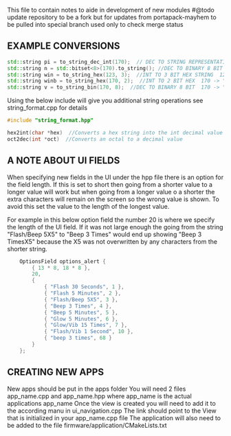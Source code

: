 This file to contain notes to aide in development of new modules
#@todo update repository to be a fork but for updates from portapack-mayhem to be pulled into special branch used only to check merge status
## EXAMPLE CONVERSIONS

```c++
std::string pi = to_string_dec_int(170);  // DEC TO STRING REPRESENTATION OF DEC  170 -> 170
std::string n = std::bitset<8>(170).to_string(); //DEC TO BINARY 8 BIT  170 -> "10101010"
std::string win = to_string_hex(123, 3);  //INT TO 3 BIT HEX STRING  123 -> "07B"
std::string winb = to_string_hex(170, 2);  //INT TO 2 BIT HEX  170 -> "AA"
std::string v = to_string_bin(170, 8);  //DEC TO BINARY 8 BIT  170 -> "10101010"  ANOTHER WAY
```

Using the below include will give you additional string operations see string_format.cpp for details
```c++
#include "string_format.hpp"

hex2int(char *hex)  //Converts a hex string into the int decimal value
oct2dec(int *oct)  //Converts an octal to a decimal value
```

## A NOTE ABOUT UI FIELDS

When specifying new fields in the UI under the hpp file there is an option for the field length.
If this is set to short then going from a shorter value to a longer value will work but when going from a longer value o a shorter the extra characters will remain on the screen so the wrong value is shown. To avoid this set the value to the length of the longest value.

For example in this below option field the number 20 is where we specify the length of the UI field. If it was not large enough the going from the string "Flash/Beep 5X5" to "Beep 3 Times" would end up showing "Beep 3 TimesX5" because the X5 was not overwritten by any characters from the shorter string.
```c++
	OptionsField options_alert {
		{ 13 * 8, 18 * 8 },
		20,
		{
			{ "Flash 30 Seconds", 1 },
			{ "Flash 5 Minutes", 2 },
			{ "Flash/Beep 5X5", 3 },
			{ "Beep 3 Times", 4 },
			{ "Beep 5 Minutes", 5 },
			{ "Glow 5 Minutes", 6 },
			{ "Glow/Vib 15 Times", 7 },
			{ "Flash/Vib 1 Second", 10 },
			{ "beep 3 times", 68 }
		}
	};
```
## CREATING NEW APPS

New apps should be put in the apps folder 
You will need 2 files app_name.cpp and app_name.hpp where app_name is the actual applications app_name
Once the view is created you will need to add it to the according manu in ui_navigation.cpp
The link should point to the View that is initialized in your app_name.cpp file
The application will also need to be added to the file firmware/application/CMakeLists.txt

